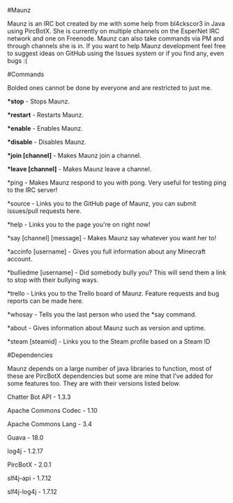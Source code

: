 #Maunz

Maunz is an IRC bot created by me with some help from bl4ckscor3 in Java using PircBotX. She is currently on multiple channels on the EsperNet IRC network and one on Freenode. Maunz can also take commands via PM and through channels she is in. If you want to help Maunz development feel free to suggest ideas on GitHub using the Issues system or if you find any, even bugs :(

#Commands

Bolded ones cannot be done by everyone and are restricted to just me.
 
__*stop__ - Stops Maunz.
 
__*restart__ - Restarts Maunz.
 
__*enable__ - Enables Maunz.
 
__*disable__ - Disables Maunz.

__*join [channel]__ - Makes Maunz join a channel.

__*leave [channel]__ - Makes Maunz leave a channel.
 
*ping - Makes Maunz respond to you with pong. Very useful for testing ping to the IRC server!
 
*source - Links you to the GitHub page of Maunz, you can submit issues/pull requests here.
 
*help - Links you to the page you're on right now!
 
*say [channel] [message] - Makes Maunz say whatever you want her to!
 
*accinfo [username] - Gives you full information about any Minecraft account.

*bulliedme [username] - Did somebody bully you? This will send them a link to stop with their bullying ways.

*trello - Links you to the Trello board of Maunz. Feature requests and bug reports can be made here.

*whosay - Tells you the last person who used the *say command.

*about - Gives information about Maunz such as version and uptime.

*steam [steamid] - Links you to the Steam profile based on a Steam ID

#Dependencies

Maunz depends on a large number of java libraries to function, most of these are PircBotX dependencies but some are mine that I've added for some features too. They are with their versions listed below.

Chatter Bot API - 1.3.3

Apache Commons Codec - 1.10

Apache Commons Lang - 3.4

Guava - 18.0

log4j - 1.2.17

PircBotX - 2.0.1

slf4j-api - 1.7.12

slf4j-log4j - 1.7.12
